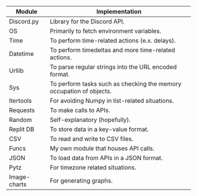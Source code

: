 | Module     | Implementation                                                      |
|------------|---------------------------------------------------------------------|
| Discord.py | Library for the Discord API.                                        |
| OS         | Primarily to fetch environment variables.                           |
| Time       | To perform time-related actions (e.x. delays).                      |
| Datetime   | To perform timedeltas and more time-related actions.                |
| Urllib     | To parse regular strings into the URL encoded format.               |
| Sys        | To perform tasks such as checking the memory occupation of objects. |
| Itertools  | For avoiding Numpy in list-related situations.                      |
| Requests   | To make calls to APIs.                                              |
| Random     | Self-explanatory (hopefully).                                       |
| Replit DB  | To store data in a key-value format.                                |
| CSV        | To read and write to CSV files.                                     |
| Funcs      | My own module that houses API calls.                                |
| JSON       | To load data from APIs in a JSON format.                            |
| Pytz       | For timezone related situations.                                    |
| Image-charts | For generating graphs.                                            |

